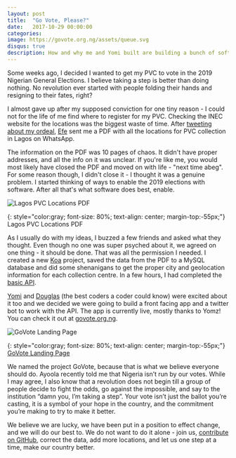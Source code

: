 ```yaml
---
layout: post
title:  "Go Vote, Please?"
date:   2017-10-29 00:00:00
categories: 
image: https://govote.org.ng/assets/queue.svg
disqus: true
description: How and why me and Yomi built are building a bunch of software to help Nigerians vote in the 2019 General Election.
---
```


Some weeks ago, I decided I wanted to get my PVC to vote in the 2019 Nigerian General Elections. I believe taking a step is better than doing nothing. No revolution ever started with people folding their hands and resigning to their fates, right?

I almost gave up after my supposed conviction for one tiny reason - I could not for the life of me find where to register for my PVC. Checking the INEC website for the locations was the biggest waste of time. After [tweeting about my ordeal](https://twitter.com/olayinkaos/status/957740741761097736), [Efe](https://twitter.com/efefregene) sent me a PDF with all the locations for PVC collection in Lagos on WhatsApp.

The information on the PDF was 10 pages of chaos. It didn't have proper addresses, and all the info on it was unclear. If you're like me, you would most likely have closed the PDF and moved on with life - "next time abeg". For some reason though, I didn't close it - I thought it was a genuine problem. I started thinking of ways to enable the 2019 elections with software. After all that's what software does best, enable.

![Lagos PVC Locations PDF](https://dl.dropboxusercontent.com/s/0tspxghftyth268/Lagos%20PVC%20Locations%20Screenshot.png)

{: style="color:gray; font-size: 80%; text-align: center; margin-top:-55px;"}
Lagos PVC Locations PDF

As I usually do with my ideas, I buzzed a few friends and asked what they thought. Even though no one was super psyched about it, we agreed on one thing - it should be done. That was all the permission I needed. I created a new [Koa](http://koajs.com/) project, saved the data from the PDF to a MySQL database and did some shenanigans to get the proper city and geolocation information for each collection centre. In a few hours, I had completed the [basic API](https://github.com/ErxiaHQ/govote-api).

[Yomi](https://twitter.com/yomieluwande) and [Douglas](https://medium.com/@KendysonD) (the best coders a coder could know) were excited about it too and we decided we were going to build a front facing app and a twitter bot to work with the API. The app is currently live, mostly thanks to Yomz! You can check it out at [govote.org.ng](https://govote.org.ng/).

![GoVote Landing Page](https://dl.dropboxusercontent.com/s/e7idn0b4kwabkaq/GoVote%20Landing.png)

{: style="color:gray; font-size: 80%; text-align: center; margin-top:-55px;"}
[GoVote Landing Page](https://govote.org.ng/)

We named the project GoVote, because that is what we believe everyone should do. Ayoola recently told me that Nigeria isn’t run by our votes. While I may agree, I also know that a revolution does not begin till a group of people decide to fight the odds, go against the impossible, and say to the institution “damn you, I’m taking a step”. Your vote isn’t just the ballot you’re casting, it is a symbol of your hope in the country, and the commitment you’re making to try to make it better.

We believe we are lucky, we have been put in a position to effect change, and we will do our best to. We do not want to do it alone - join us, [contribute on GitHub](https://github.com/ErxiaHQ/), correct the data, add more locations, and let us one step at a time, make our country better.




